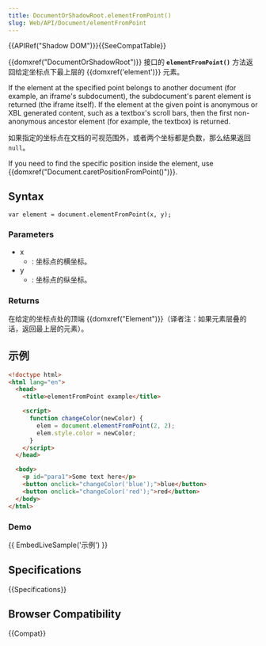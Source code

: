 ```yaml
---
title: DocumentOrShadowRoot.elementFromPoint()
slug: Web/API/Document/elementFromPoint
---
```


{{APIRef("Shadow DOM")}}{{SeeCompatTable}}

{{domxref("DocumentOrShadowRoot")}} 接口的 **`elementFromPoint()`** 方法返回给定坐标点下最上层的 {{domxref('element')}} 元素。

If the element at the specified point belongs to another document (for example, an iframe's subdocument), the subdocument's parent element is returned (the iframe itself). If the element at the given point is anonymous or XBL generated content, such as a textbox's scroll bars, then the first non-anonymous ancestor element (for example, the textbox) is returned.

如果指定的坐标点在文档的可视范围外，或者两个坐标都是负数，那么结果返回 `null`。

If you need to find the specific position inside the element, use {{domxref("Document.caretPositionFromPoint()")}}.

## Syntax

```
var element = document.elementFromPoint(x, y);
```

### Parameters

- x
  - : 坐标点的横坐标。
- y
  - : 坐标点的纵坐标。

### Returns

在给定的坐标点处的顶端 {{domxref("Element")}}（译者注：如果元素层叠的话，返回最上层的元素）。

## 示例

```html
<!doctype html>
<html lang="en">
  <head>
    <title>elementFromPoint example</title>

    <script>
      function changeColor(newColor) {
        elem = document.elementFromPoint(2, 2);
        elem.style.color = newColor;
      }
    </script>
  </head>

  <body>
    <p id="para1">Some text here</p>
    <button onclick="changeColor('blue');">blue</button>
    <button onclick="changeColor('red');">red</button>
  </body>
</html>
```

### Demo

{{ EmbedLiveSample('示例') }}

## Specifications

{{Specifications}}

## Browser Compatibility

{{Compat}}

